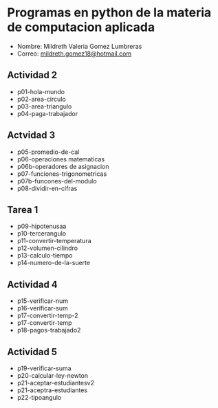 # Programas en python de la materia de computacion aplicada

- Nombre: Mildreth Valeria Gomez Lumbreras
- Correo: mildreth.gomez18@hotmail.com

## Actividad 2
- p01-hola-mundo
- p02-area-circulo
- p03-area-triangulo
- p04-paga-trabajador

## Actvidad 3
- p05-promedio-de-cal
- p06-operaciones matematicas
- p06b-operadores de asignacion
- p07-funciones-trigonometricas
- p07b-funcones-del-modulo
- p08-dividir-en-cifras

## Tarea 1
- p09-hipotenusaa
- p10-tercerangulo
- p11-convertir-temperatura
- p12-volumen-cilindro
- p13-calculo-tiempo
- p14-numero-de-la-suerte
	
## Actividad 4
- p15-verificar-num
- p16-verificar-sum
- p17-convertir-temp-2
- p17-convertir-temp
- p18-pagos-trabajado2

## Actividad 5
- p19-verificar-suma
- p20-calcular-ley-newton
- p21-aceptar-estudiantesv2
- p21-aceptra-estudiantes
- p22-tipoangulo


